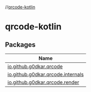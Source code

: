 //[qrcode-kotlin](index.md)

# qrcode-kotlin

## Packages

| Name |
|---|
| [io.github.g0dkar.qrcode](qrcode-kotlin/io.github.g0dkar.qrcode/index.md) |
| [io.github.g0dkar.qrcode.internals](qrcode-kotlin/io.github.g0dkar.qrcode.internals/index.md) |
| [io.github.g0dkar.qrcode.render](qrcode-kotlin/io.github.g0dkar.qrcode.render/index.md) |
